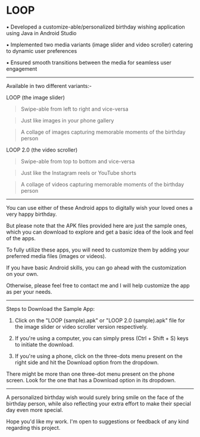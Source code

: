 # LOOP

▪︎  Developed a customize-able/personalized birthday wishing application using Java in Android Studio

▪︎  Implemented two media variants (image slider and video scroller) catering to dynamic user preferences

▪︎  Ensured smooth transitions between the media for seamless user engagement
 

-------------------------------------------------------------------------------------------------------------

 
Available in two different variants:- 

LOOP (the image slider) 

>  Swipe-able from left to right and vice-versa 

>  Just like images in your phone gallery

>  A collage of images capturing memorable moments of the birthday person
                          

LOOP 2.0 (the video scroller)  

>  Swipe-able from top to bottom and vice-versa

>  Just like the Instagram reels or YouTube shorts

>  A collage of videos capturing memorable moments of the birthday person


------------------------------------------------------------------------------------------------------------


You can use either of these Android apps to digitally wish your loved ones a very happy birthday. 

But please note that the APK files provided here are just the sample ones, which you can download to explore and get a basic idea of the look and feel of the apps. 

To fully utilize these apps, you will need to customize them by adding your preferred media files (images or videos). 

If you have basic Android skills, you can go ahead with the customization on your own. 

Otherwise, please feel free to contact me and I will help customize the app as per your needs.


-------------------------------------------------------------------------------------------------------------


Steps to Download the Sample App:

1. Click on the "LOOP (sample).apk" or "LOOP 2.0 (sample).apk" file for the image slider or video scroller version respectively.
     
2. If you're using a computer, you can simply press (Ctrl + Shift + S) keys to initiate the download.

3. If you're using a phone, click on the three-dots menu present on the right side and hit the Download option from the dropdown.
 
There might be more than one three-dot menu present on the phone screen. Look for the one that has a Download option in its dropdown.

-----------------------------------------------------------------------------------------------------------------

A personalized birthday wish would surely bring smile on the face of the birthday person, while also reflecting your extra effort to make their special day even more special. 

Hope you'd like my work. I'm open to suggestions or feedback of any kind regarding this project.
